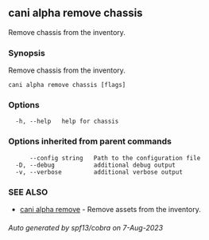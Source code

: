 ## cani alpha remove chassis

Remove chassis from the inventory.

### Synopsis

Remove chassis from the inventory.

```
cani alpha remove chassis [flags]
```

### Options

```
  -h, --help   help for chassis
```

### Options inherited from parent commands

```
      --config string   Path to the configuration file
  -D, --debug           additional debug output
  -v, --verbose         additional verbose output
```

### SEE ALSO

* [cani alpha remove](cani_alpha_remove.md)	 - Remove assets from the inventory.

###### Auto generated by spf13/cobra on 7-Aug-2023
